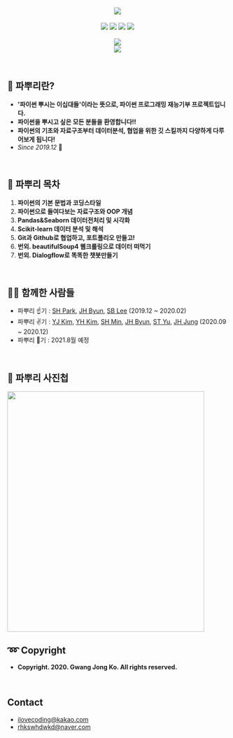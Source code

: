 
<h1 align="center">
  <img src = "https://user-images.githubusercontent.com/29548128/71769266-43433580-2f62-11ea-8d41-ae40f21f8c50.png"><br/>
</h1>

<p align="center">
  <img src = "https://img.shields.io/badge/Language-Python-blue">
  <img src = "https://img.shields.io/badge/Library-Pandas-skyblue">
  <img src = "https://img.shields.io/badge/Library-Seaborn-9cf">
  <img src = "https://img.shields.io/badge/Library-Sklearn-green"> <br/><br/>
  <img src = "https://img.shields.io/badge/파뿌리3기-모집중-brightgreen"> <br/>
  <img src = "https://img.shields.io/badge/파뿌리3기-ilovecoding@kakao.com-brightgreen"> <br/>
</p>
<br>

## 🤔 파뿌리란?
- **'파이썬 뿌시는 이십대들'이라는 뜻으로, 파이썬 프로그래밍 재능기부 프로젝트입니다.**
- **파이썬을 뿌시고 싶은 모든 분들을 환영합니다!!**
- **파이썬의 기초와 자료구조부터 데이터분석, 협업을 위한 깃 스킬까지 다양하게 다루어보게 됩니다!**
- *Since 2019.12* 🏃
<br>

## 🤗 파뿌리 목차
1.  **파이썬의 기본 문법과 코딩스타일**
2.  **파이썬으로 들여다보는 자료구조와 OOP 개념**
3.  **Pandas&Seaborn 데이터전처리 및 시각화**
4.  **Scikit-learn 데이터 분석 및 해석**
5.  **Git과 Github로 협업하고, 포트폴리오 만들고!**
6.  **번외. beautifulSoup4 웹크롤링으로 데이터 떠먹기**
7.  **번외. Dialogflow로 똑똑한 챗봇만들기**
<br/>

## 👨‍🎓 함께한 사람들
- 파뿌리 ☝기 : [SH Park](https://github.com/vivian0304), [JH Byun](https://github.com/JunHyun-DS), [SB Lee](https://github.com/gmksf99) (2019.12 ~ 2020.02)
- 파뿌리 ✌기 : [YJ Kim](https://github.com/Kimyoungjae777), [YH Kim](https://github.com/k-0-1), [SH Min](https://github.com/dataSH1213), [JH Byun](https://github.com/JunHyun-DS), [ST Yu](https://github.com/Cluster-Taek), [JH Jung](https://github.com/Joohee97124) (2020.09 ~ 2020.12)
- 파뿌리 🤟기 : 2021.8월 예정
<br>

## 🏅 파뿌리 사진첩
<img src = "https://github.com/koptimizer/Python_Breakers/blob/master/dwd.jpg" width="450" height="550"/>
<br>

## :loop: Copyright
- **Copyright. 2020. Gwang Jong Ko. All rights reserved.**
<br/>

## Contact
- ilovecoding@kakao.com
- rhkswhdwkd@naver.com
